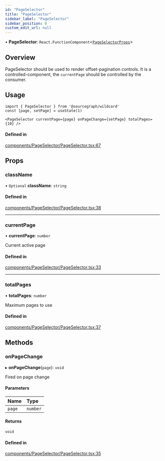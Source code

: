 ```yaml
---
id: "PageSelector"
title: "PageSelector"
sidebar_label: "PageSelector"
sidebar_position: 0
custom_edit_url: null
---
```


• **PageSelector**: `React.FunctionComponent`<[`PageSelectorProps`](../interfaces/PageSelectorProps)\>

## Overview

PageSelector should be used to render offset-pagination controls.
It is a controlled-component, the `currentPage` should be controlled by the consumer.

## Usage
```tsx
import { PageSelector } from '@sourcegraph/wildcard'
const [page, setPage] = useState(1)

<PageSelector currentPage={page} onPageChange={setPage} totalPages={10} />
```

#### Defined in

[components/PageSelector/PageSelector.tsx:67](https://github.com/sourcegraph/sourcegraph/blob/49e75f130e/client/wildcard/src/components/PageSelector/PageSelector.tsx#L67)

## Props

### className

• `Optional` **className**: `string`

#### Defined in

[components/PageSelector/PageSelector.tsx:38](https://github.com/sourcegraph/sourcegraph/blob/49e75f130e/client/wildcard/src/components/PageSelector/PageSelector.tsx#L38)

___

### currentPage

• **currentPage**: `number`

Current active page

#### Defined in

[components/PageSelector/PageSelector.tsx:33](https://github.com/sourcegraph/sourcegraph/blob/49e75f130e/client/wildcard/src/components/PageSelector/PageSelector.tsx#L33)

___

### totalPages

• **totalPages**: `number`

Maximum pages to use

#### Defined in

[components/PageSelector/PageSelector.tsx:37](https://github.com/sourcegraph/sourcegraph/blob/49e75f130e/client/wildcard/src/components/PageSelector/PageSelector.tsx#L37)

## Methods

### onPageChange

▸ **onPageChange**(`page`): `void`

Fired on page change

#### Parameters

| Name | Type |
| :------ | :------ |
| `page` | `number` |

#### Returns

`void`

#### Defined in

[components/PageSelector/PageSelector.tsx:35](https://github.com/sourcegraph/sourcegraph/blob/49e75f130e/client/wildcard/src/components/PageSelector/PageSelector.tsx#L35)


